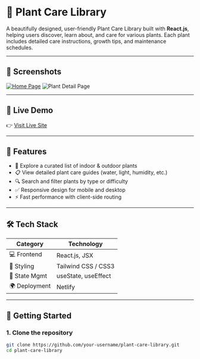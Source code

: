 # 🌿 Plant Care Library

A beautifully designed, user-friendly Plant Care Library built with **React.js**, helping users discover, learn about, and care for various plants. Each plant includes detailed care instructions, growth tips, and maintenance schedules.

---

## 📸 Screenshots

[![Home Page](./screenshots/homepage.png)](https://raw.githubusercontent.com/Rohit-coder01/Plant-Care-Library/master/src/Screenshot%202025-06-15%20164333.png)
![Plant Detail Page](./screenshots/plant-detail.png)



---

## 🧭 Live Demo

👉 [Visit Live Site](https://your-netlify-site.netlify.app)

---

## 📖 Features

- 🌱 Explore a curated list of indoor & outdoor plants
- 📋 View detailed plant care guides (water, light, humidity, etc.)
- 🔍 Search and filter plants by type or difficulty
- ✅ Responsive design for mobile and desktop
- ⚡ Fast performance with client-side routing

---

## 🛠 Tech Stack

| Category          | Technology           |
|------------------|----------------------|
| 💻 Frontend      | React.js, JSX        |
| 🎨 Styling       | Tailwind CSS / CSS3  |
| 🔄 State Mgmt    | useState, useEffect  |
| 🌍 Deployment     | Netlify              |

---

## 🚀 Getting Started

### 1. Clone the repository

```bash
git clone https://github.com/your-username/plant-care-library.git
cd plant-care-library
